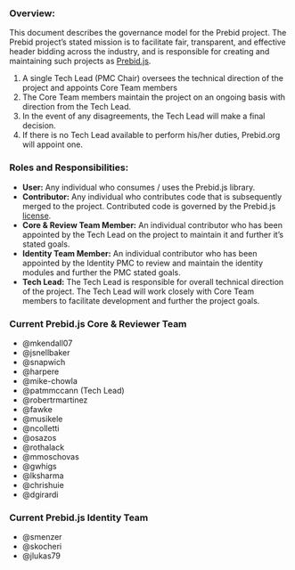 ### Overview:

This document describes the governance model for the Prebid project. The Prebid project’s stated mission is to facilitate fair, transparent, and effective header bidding across the industry, and is responsible for creating and maintaining such projects as [Prebid.js](https://github.com/prebid/Prebid.js).

1.	A single Tech Lead (PMC Chair) oversees the technical direction of the project and appoints Core Team members
2.	The Core Team members maintain the project on an ongoing basis with direction from the Tech Lead.
3.	In the event of any disagreements, the Tech Lead will make a final decision.
4.	If there is no Tech Lead available to perform his/her duties, Prebid.org will appoint one.

### Roles and Responsibilities:
- **User:** Any individual who consumes / uses the Prebid.js library.
- **Contributor:** Any individual who contributes code that is subsequently merged to the project. Contributed code is governed by the Prebid.js [license](https://github.com/prebid/Prebid.js/blob/master/LICENSE).
- **Core & Review Team Member:** An individual contributor who has been appointed by the Tech Lead on the project to maintain it and further it’s stated goals.
- **Identity Team Member:** An individual contributor who has been appointed by the Identity PMC to review and maintain the identity modules and further the PMC stated goals.
- **Tech Lead:** The Tech Lead is responsible for overall technical direction of the project. The Tech Lead will work closely with Core Team members to facilitate development and further the project goals.

### Current Prebid.js Core & Reviewer Team
- @mkendall07
- @jsnellbaker
- @snapwich
- @harpere
- @mike-chowla
- @patmmccann (Tech Lead)
- @robertrmartinez
- @fawke
- @musikele
- @ncolletti
- @osazos
- @rothalack
- @mmoschovas
- @gwhigs
- @lksharma
- @chrishuie
- @dgirardi

### Current Prebid.js Identity Team
- @smenzer
- @skocheri
- @jlukas79
